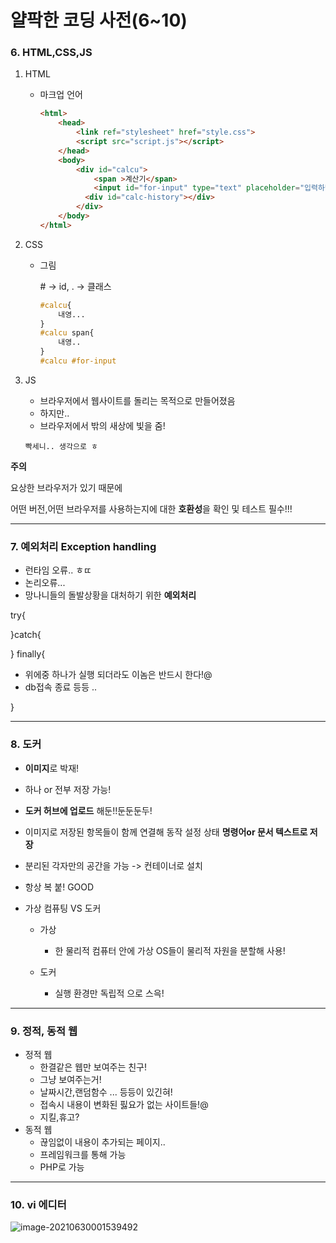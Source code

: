 # 얄팍한 코딩 사전(6~10)

### 6. HTML,CSS,JS

 1. HTML

    - 마크업 언어

      ```html
      <html>
          <head>
              <link ref="stylesheet" href="style.css">
              <script src="script.js"></script>
          </head>
          <body>
              <div id="calcu">
                  <span >계산기</span>
                  <input id="for-input" type="text" placeholder="입력하면 없어질걸!!~~"/>
               	<div id="calc-history"></div>
              </div>
          </body>
      </html>
      ```

      

      

 2. CSS

    - 그림

      \# -> id, . -> 클래스

      ```css
      #calcu{
          내영...
      }
      #calcu span{
          내영..
      }
      #calcu #for-input
      ```

      

 3. JS

    - 브라우저에서 웹사이트를 돌리는 목적으로 만들어졌음
    - 하지만.. 
    - 브라우저에서 밖의 새상에 빛을 줌!

    ```
    빡세니.. 생각으로 ㅎ
    ```

    

**주의**

요상한 브라우저가 있기 때문에

어떤 버전,어떤 브라우저를 사용하는지에 대한 **호환성**을 확인 및 테스트 필수!!!



---

### 7. 예외처리 **Exception handling**

- 런타임 오류.. ㅎㄸ
- 논리오류...
- 망나니들의 돌발상황을 대처하기 위한 **예외처리**

try{

}catch{

} finally{

- 위에중 하나가 실행 되더라도 이놈은 반드시 한다!@
- db접속 종료 등등 ..

}



---

### 8. 도커

- **이미지**로 박재!
- 하나 or 전부 저장 가능!
- **도커 허브에 업로드** 해둔!!둔둔둔두!
- 이미지로 저장된 항목들이 함께 연결해 동작 설정 상태 **명령어or 문서 텍스트로 저장**

- 분리된 각자만의 공간을 가능 -> 컨테이너로 설치

- 항상 복 붙! GOOD 

- 가상 컴퓨팅 VS 도커

  - 가상
    - 한 물리적 컴퓨터 안에 가상 OS들이 물리적 자원을 분할해 사용!

  - 도커
    - 실행 환경만 독립적 으로 스윽!



---

### 9. 정적, 동적 웹

- 정적 웹
  - 한결같은 웹만 보여주는 친구!
  - 그냥 보여주는거!
  - 날짜시간,랜덤함수 ... 등등이 있긴혀!
  - 접속시 내용이 변화된 핋요가 없는 사이트들!@
  - 지킬,휴고?
- 동적 웹
  - 끊임없이 내용이 추가되는 페이지..
  - 프레임워크를 통해 가능 
  - PHP로 가능



---

### 10. vi 에디터 

![image-20210630001539492](C:\Users\kilcs\AppData\Roaming\Typora\typora-user-images\image-20210630001539492.png)



